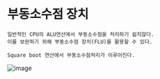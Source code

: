 # 부동소수점 장치

```
일반적인 CPU의 ALU연산에서 부동소수점을 처리하기 쉽지않다.
이를 보완하기 위해 부동소수점 장치(FLU)를 활용할 수 있다.

Square boot 연산에서 부동소수점처리가 이루어진다.
```

![image](https://user-images.githubusercontent.com/49560745/89601561-d305e500-d89f-11ea-98f3-73b05a541eec.png)